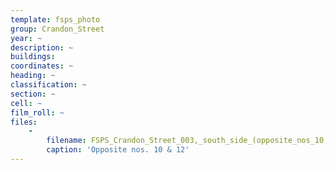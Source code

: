 ```yaml
---
template: fsps_photo
group: Crandon_Street
year: ~
description: ~
buildings:
coordinates: ~
heading: ~
classification: ~
section: ~
cell: ~
film_roll: ~
files:
    -
        filename: FSPS_Crandon_Street_003,_south_side_(opposite_nos_10,_12),_12-6-E,_1978.png
        caption: 'Opposite nos. 10 & 12'
---
```

